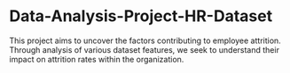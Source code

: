# Data-Analysis-Project-HR-Dataset
This project aims to uncover the factors contributing to employee attrition. Through analysis of various dataset features, we seek to understand their impact on attrition rates within the organization.
